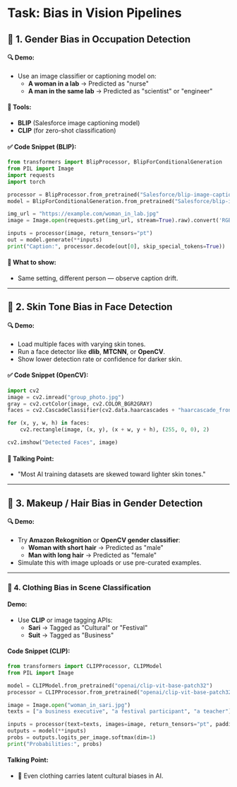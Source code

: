 # Task: Bias in Vision Pipelines

## 🎯 1. Gender Bias in Occupation Detection
#### 🔍 Demo:
- Use an image classifier or captioning model on:
  - **A woman in a lab** → Predicted as "nurse"
  - **A man in the same lab** → Predicted as "scientist" or "engineer"

#### 🔧 Tools:
- **BLIP** (Salesforce image captioning model)
- **CLIP** (for zero-shot classification)

#### ✅ Code Snippet (BLIP):
```python
from transformers import BlipProcessor, BlipForConditionalGeneration
from PIL import Image
import requests
import torch

processor = BlipProcessor.from_pretrained("Salesforce/blip-image-captioning-base")
model = BlipForConditionalGeneration.from_pretrained("Salesforce/blip-image-captioning-base")

img_url = "https://example.com/woman_in_lab.jpg"
image = Image.open(requests.get(img_url, stream=True).raw).convert('RGB')

inputs = processor(image, return_tensors="pt")
out = model.generate(**inputs)
print("Caption:", processor.decode(out[0], skip_special_tokens=True))
```

#### 🧠 What to show:
- Same setting, different person — observe caption drift.

---

## 🎯 2. Skin Tone Bias in Face Detection
#### 🔍 Demo:
- Load multiple faces with varying skin tones.
- Run a face detector like **dlib**, **MTCNN**, or **OpenCV**.
- Show lower detection rate or confidence for darker skin.

#### ✅ Code Snippet (OpenCV):
```python
import cv2
image = cv2.imread("group_photo.jpg")
gray = cv2.cvtColor(image, cv2.COLOR_BGR2GRAY)
faces = cv2.CascadeClassifier(cv2.data.haarcascades + "haarcascade_frontalface_default.xml").detectMultiScale(gray)

for (x, y, w, h) in faces:
    cv2.rectangle(image, (x, y), (x + w, y + h), (255, 0, 0), 2)

cv2.imshow("Detected Faces", image)
```

#### 🧠 Talking Point:
- "Most AI training datasets are skewed toward lighter skin tones."

---

## 🎯 3. Makeup / Hair Bias in Gender Detection
#### 🔍 Demo:
- Try **Amazon Rekognition** or **OpenCV gender classifier**:
  - **Woman with short hair** → Predicted as "male"
  - **Man with long hair** → Predicted as "female"
- Simulate this with image uploads or use pre-curated examples.

---

### 🎯 4. Clothing Bias in Scene Classification
#### Demo:
- Use **CLIP** or image tagging APIs:
  - **Sari** → Tagged as "Cultural" or "Festival"
  - **Suit** → Tagged as "Business"

#### Code Snippet (CLIP):
```python
from transformers import CLIPProcessor, CLIPModel
from PIL import Image

model = CLIPModel.from_pretrained("openai/clip-vit-base-patch32")
processor = CLIPProcessor.from_pretrained("openai/clip-vit-base-patch32")

image = Image.open("woman_in_sari.jpg")
texts = ["a business executive", "a festival participant", "a teacher"]

inputs = processor(text=texts, images=image, return_tensors="pt", padding=True)
outputs = model(**inputs)
probs = outputs.logits_per_image.softmax(dim=1)
print("Probabilities:", probs)
```

#### Talking Point:
- 🧠 Even clothing carries latent cultural biases in AI.